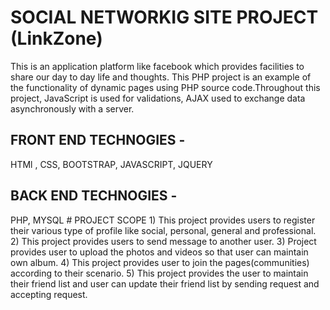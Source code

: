 # SOCIAL NETWORKIG SITE PROJECT (LinkZone)
  This is an application platform like facebook which provides facilities to share our day to day life and thoughts.  This PHP project is an example of the functionality of dynamic pages using PHP source code.Throughout this project, JavaScript is used for validations, AJAX  used to exchange data asynchronously with a server.
<h2>FRONT END TECHNOGIES -</h2>
     HTMl , CSS, BOOTSTRAP, JAVASCRIPT, JQUERY
  <h2>BACK END TECHNOGIES -</h2>
     PHP, MYSQL
# PROJECT SCOPE
1) This project provides users to register their various type of profile like social, personal, general and professional.
2) This project provides users to send message to another user.
3) Project provides user to upload the photos and videos so that user can maintain own album.
4) This project provides user to  join the pages(communities) according to their scenario.
5) This project provides the user to maintain their friend list and user can update their friend list by sending request and accepting request.
